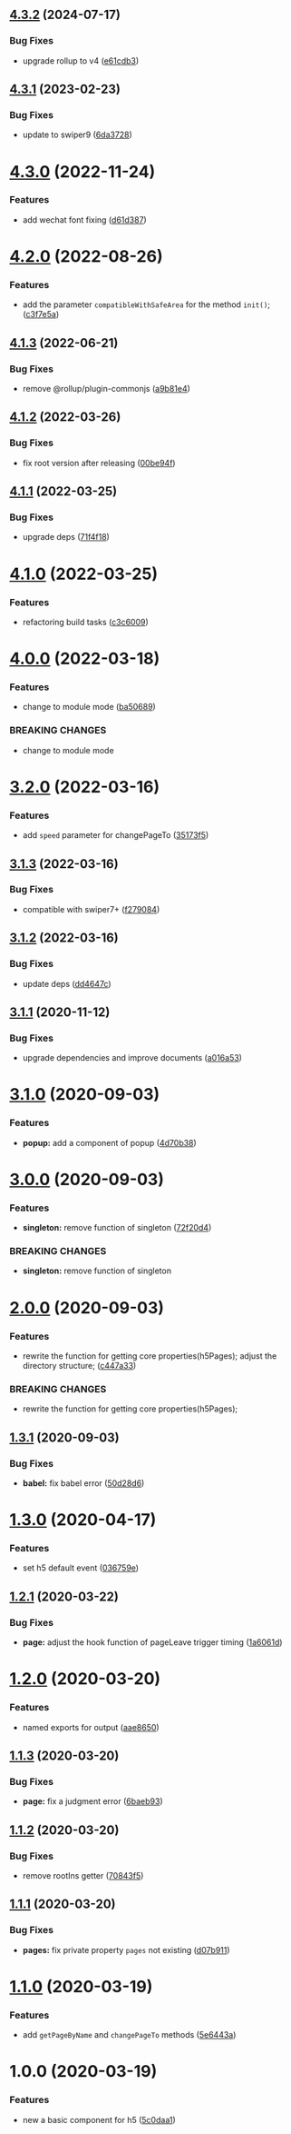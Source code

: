 ## [4.3.2](https://github.com/cycjimmy/h5-pages/compare/v4.3.1...v4.3.2) (2024-07-17)


### Bug Fixes

* upgrade rollup to v4 ([e61cdb3](https://github.com/cycjimmy/h5-pages/commit/e61cdb3064a78dfad695bbcdf57f2f7e2b942750))

## [4.3.1](https://github.com/cycjimmy/h5-pages/compare/v4.3.0...v4.3.1) (2023-02-23)


### Bug Fixes

* update to swiper9 ([6da3728](https://github.com/cycjimmy/h5-pages/commit/6da3728f1b35f6ab074effe9ce68783bf41fe6ac))

# [4.3.0](https://github.com/cycjimmy/h5-pages/compare/v4.2.0...v4.3.0) (2022-11-24)


### Features

* add wechat font fixing ([d61d387](https://github.com/cycjimmy/h5-pages/commit/d61d387fbc652bd573195bce9373c783fc60f0e8))

# [4.2.0](https://github.com/cycjimmy/h5-pages/compare/v4.1.3...v4.2.0) (2022-08-26)


### Features

* add the parameter `compatibleWithSafeArea` for the method `init()`; ([c3f7e5a](https://github.com/cycjimmy/h5-pages/commit/c3f7e5abc43b587dbc02266b3bfcdef7d2a91805))

## [4.1.3](https://github.com/cycjimmy/h5-pages/compare/v4.1.2...v4.1.3) (2022-06-21)


### Bug Fixes

* remove @rollup/plugin-commonjs ([a9b81e4](https://github.com/cycjimmy/h5-pages/commit/a9b81e4d956219bad0e3a21ee83a3f5f020f0998))

## [4.1.2](https://github.com/cycjimmy/h5-pages/compare/v4.1.1...v4.1.2) (2022-03-26)


### Bug Fixes

* fix root version after releasing ([00be94f](https://github.com/cycjimmy/h5-pages/commit/00be94f64daf3ac5283d1911d899a0e081ea7e74))

## [4.1.1](https://github.com/cycjimmy/h5-pages/compare/v4.1.0...v4.1.1) (2022-03-25)


### Bug Fixes

* upgrade deps ([71f4f18](https://github.com/cycjimmy/h5-pages/commit/71f4f1828d41f6f71112fd9652b3eee2f1f9030d))

# [4.1.0](https://github.com/cycjimmy/h5-pages/compare/v4.0.0...v4.1.0) (2022-03-25)


### Features

* refactoring build tasks ([c3c6009](https://github.com/cycjimmy/h5-pages/commit/c3c600963f7f19ab6e9edc6f7e219dcfed59f973))

# [4.0.0](https://github.com/cycjimmy/h5-pages/compare/v3.2.0...v4.0.0) (2022-03-18)


### Features

* change to module mode ([ba50689](https://github.com/cycjimmy/h5-pages/commit/ba506892857f724e5c88d0b6db35270b2c86116f))


### BREAKING CHANGES

* change to module mode

# [3.2.0](https://github.com/cycjimmy/h5-pages/compare/v3.1.3...v3.2.0) (2022-03-16)


### Features

* add `speed` parameter for changePageTo ([35173f5](https://github.com/cycjimmy/h5-pages/commit/35173f512da84e821d9a93b524055cf42e8e9208))

## [3.1.3](https://github.com/cycjimmy/h5-pages/compare/v3.1.2...v3.1.3) (2022-03-16)


### Bug Fixes

* compatible with swiper7+ ([f279084](https://github.com/cycjimmy/h5-pages/commit/f279084e4820ffca4956758a50f405578eb15b46))

## [3.1.2](https://github.com/cycjimmy/h5-pages/compare/v3.1.1...v3.1.2) (2022-03-16)


### Bug Fixes

* update deps ([dd4647c](https://github.com/cycjimmy/h5-pages/commit/dd4647c48df4bed962dad733e67e122492c02c41))

## [3.1.1](https://github.com/cycjimmy/h5-pages/compare/v3.1.0...v3.1.1) (2020-11-12)


### Bug Fixes

* upgrade dependencies and improve documents ([a016a53](https://github.com/cycjimmy/h5-pages/commit/a016a53d7e6d3ea970cfcedd9f33eca0a6adcbf3))

# [3.1.0](https://github.com/cycjimmy/h5-pages/compare/v3.0.0...v3.1.0) (2020-09-03)


### Features

* **popup:** add a component of popup ([4d70b38](https://github.com/cycjimmy/h5-pages/commit/4d70b38a34f437773034ba1bd2dd6536ad1ee7a0))

# [3.0.0](https://github.com/cycjimmy/h5-pages/compare/v2.0.0...v3.0.0) (2020-09-03)


### Features

* **singleton:** remove function of singleton ([72f20d4](https://github.com/cycjimmy/h5-pages/commit/72f20d43416c1c0192c139761739a4143029fa09))


### BREAKING CHANGES

* **singleton:** remove function of singleton

# [2.0.0](https://github.com/cycjimmy/h5-pages/compare/v1.3.1...v2.0.0) (2020-09-03)


### Features

* rewrite the function for getting core properties(h5Pages); adjust the directory structure; ([c447a33](https://github.com/cycjimmy/h5-pages/commit/c447a338c7a9c91c446f0f90fb540176970c0f9b))


### BREAKING CHANGES

* rewrite the function for getting core properties(h5Pages);

## [1.3.1](https://github.com/cycjimmy/h5-pages/compare/v1.3.0...v1.3.1) (2020-09-03)


### Bug Fixes

* **babel:** fix babel error ([50d28d6](https://github.com/cycjimmy/h5-pages/commit/50d28d64fa2b0b550cefde6928751cc79d03ab1f))

# [1.3.0](https://github.com/cycjimmy/h5-pages/compare/v1.2.1...v1.3.0) (2020-04-17)


### Features

* set h5 default event ([036759e](https://github.com/cycjimmy/h5-pages/commit/036759ec026309b4527b67792e49dbb366958feb))

## [1.2.1](https://github.com/cycjimmy/h5-pages/compare/v1.2.0...v1.2.1) (2020-03-22)


### Bug Fixes

* **page:** adjust the hook function of pageLeave trigger timing ([1a6061d](https://github.com/cycjimmy/h5-pages/commit/1a6061d7ade6fcfdb0a3fcb2ec55551517903859))

# [1.2.0](https://github.com/cycjimmy/h5-pages/compare/v1.1.3...v1.2.0) (2020-03-20)


### Features

* named exports for output ([aae8650](https://github.com/cycjimmy/h5-pages/commit/aae8650e12b5fa637540187343890b1e0d1ba7f7))

## [1.1.3](https://github.com/cycjimmy/h5-pages/compare/v1.1.2...v1.1.3) (2020-03-20)


### Bug Fixes

* **page:** fix a judgment error ([6baeb93](https://github.com/cycjimmy/h5-pages/commit/6baeb9330381460d5a7b60fad6f0d57c1f27e4e0))

## [1.1.2](https://github.com/cycjimmy/h5-pages/compare/v1.1.1...v1.1.2) (2020-03-20)


### Bug Fixes

* remove rootIns getter ([70843f5](https://github.com/cycjimmy/h5-pages/commit/70843f5d322052994f260b5d41006763c5fd3035))

## [1.1.1](https://github.com/cycjimmy/h5-pages/compare/v1.1.0...v1.1.1) (2020-03-20)


### Bug Fixes

* **pages:** fix private property `pages` not existing ([d07b911](https://github.com/cycjimmy/h5-pages/commit/d07b91127e064486fdea1850cdacc6d0950ff3de))

# [1.1.0](https://github.com/cycjimmy/h5-pages/compare/v1.0.0...v1.1.0) (2020-03-19)


### Features

* add `getPageByName` and `changePageTo` methods ([5e6443a](https://github.com/cycjimmy/h5-pages/commit/5e6443a67aba388d6594c89ee3bf3104f957a95a))

# 1.0.0 (2020-03-19)


### Features

* new a basic component for h5 ([5c0daa1](https://github.com/cycjimmy/h5-pages/commit/5c0daa1d295cb0f724db9ae5e68237aaf4b7c6c6))
